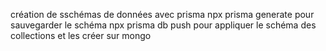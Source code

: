 création de sschémas de données avec prisma
npx prisma generate pour sauvegarder le schéma
npx prisma db push pour appliquer le schéma des collections et les créer sur mongo
